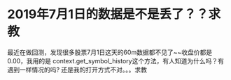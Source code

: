 # 2019年7月1日的数据是不是丢了？？求教

最近在做回测，发现很多股票7月1日这天的60m数据都不见了~~收盘价都是0.00，我用的是
context.get_symbol_history这个方法，有人知道为什么吗？有遇到一样情况的吗?
还是我的打开方式不对。。。求教
